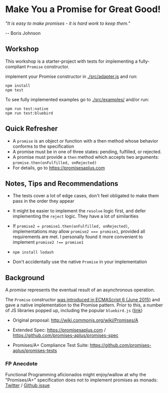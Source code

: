 # Make You a Promise for Great Good!

_"It is easy to make promises - it is hard work to keep them."_ 

-- Boris Johnson


## Workshop

This workshop is a starter-project with tests for implementing a fully-compliant `Promise` constructor.

implement your Promise constructor in [./src/adapter.js](./src/adapter.js) and run:

```
npm install
npm test
```

To see fully implemented examples go to [./src/examples/](./src/examples/) and/or run:

```
npm run test:native
npm run test:bluebird
```

## Quick Refresher

* A `promise` is an object or function with a then method whose behavior conforms to the specification
* A promise must be in one of three states: pending, fulfilled, or rejected.
* A promise must provide a `then` method which accepts two arguments: `promise.then(onFulfilled, onRejected)`
* For details, go to https://promisesaplus.com


## Notes, Tips and Recommendations

* The tests cover a lot of edge cases, don't feel obligated to make them pass in the order they appear

* It might be easier to implement the `resolve` logic first, and defer implementing the `reject` logic. They have a lot of similarities

* If `promise2 = promise1.then(onFulfilled, onRejected)`, implementations may allow `promise2 === promise1`, provided all requirements are met. I personally found it more convenient to implement `promise2 !== promise1`

* `npm install lodash`

* Don't accidentally use the native `Promise` in your implementation

## Background

A _promise_ represents the eventual result of an asynchronous operation. 


The `Promise` constructor [was introduced in ECMAScript 6 (June 2015)](http://www.ecma-international.org/ecma-262/6.0/#sec-promise-constructor) and gave a native implementation to the Promise pattern. Prior to this, a number of JS libraries popped up, including the popular `bluebird.js` ([link](http://bluebirdjs.com/))


* Original proposal: http://wiki.commonjs.org/wiki/Promises/A

* Extended Spec: https://promisesaplus.com / https://github.com/promises-aplus/promises-spec

* Promises/A+ Compliance Test Suite: https://github.com/promises-aplus/promises-tests


### FP Anecdote

Functional Programming aficionados might enjoy/wallow at why the "Promises/A+" specification does not to implement promises as monads: [Twitter](https://twitter.com/JonathanAvinor/status/1155198142830338048?s=20) / [Github issue](https://github.com/promises-aplus/promises-spec/issues/94)
